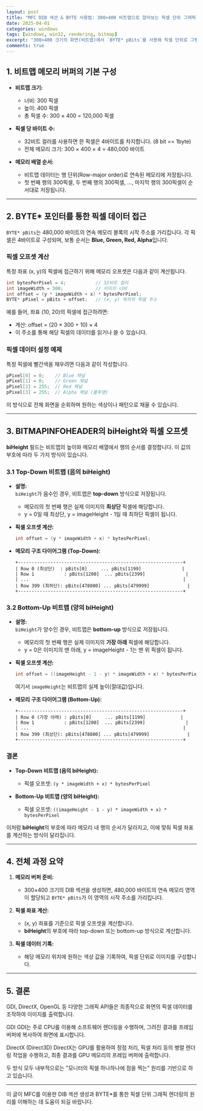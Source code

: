 ```yaml
---
layout: post
title: "MFC DIB 섹션 & BYTE 사용법: 300×400 비트맵으로 알아보는 픽셀 단위 그래픽 렌더링 및 화면 채우기 원리"
date: 2025-04-01
categories: windows
tags: [windows, win32, rendering, bitmap]
excerpt: "300×400 크기의 화면(비트맵)에서 `BYTE* pBits`를 사용해 픽셀 단위로 그림을 그리는 원리를 정리한 내용입니다. 특히, BITMAPINFOHEADER의 biHeight 필드가 픽셀 오프셋 계산에 어떤 영향을 주는지에 대해 알아봅니다."
comments: true
---
```



## 1. 비트맵 메모리 버퍼의 기본 구성

- **비트맵 크기:**  
  - 너비: 300 픽셀  
  - 높이: 400 픽셀  
  - 총 픽셀 수: 300 × 400 = 120,000 픽셀

- **픽셀 당 바이트 수:**  
  - 32비트 컬러를 사용하면 한 픽셀은 4바이트를 차지합니다. (8 bit == 1byte)
  - 전체 메모리 크기: 300 × 400 × 4 = 480,000 바이트

- **메모리 배열 순서:**  
  - 비트맵 데이터는 행 단위(Row-major order)로 연속된 메모리에 저장됩니다.  
  - 첫 번째 행의 300픽셀, 두 번째 행의 300픽셀, …, 마지막 행의 300픽셀이 순서대로 저장됩니다.

---

## 2. BYTE* 포인터를 통한 픽셀 데이터 접근

`BYTE* pBits`는 480,000 바이트의 연속 메모리 블록의 시작 주소를 가리킵니다. 각 픽셀은 4바이트로 구성되며, 보통 순서는 **Blue, Green, Red, Alpha**입니다.

### 픽셀 오프셋 계산

특정 좌표 (x, y)의 픽셀에 접근하기 위해 메모리 오프셋은 다음과 같이 계산됩니다.

```cpp
int bytesPerPixel = 4;           // 32비트 컬러
int imageWidth = 300;            // 이미지 너비
int offset = (y * imageWidth + x) * bytesPerPixel;
BYTE* pPixel = pBits + offset;   // (x, y) 위치의 픽셀 주소
```

예를 들어, 좌표 (10, 20)의 픽셀에 접근하려면:
- 계산: offset = (20 × 300 + 10) × 4  
- 이 주소를 통해 해당 픽셀의 데이터를 읽거나 쓸 수 있습니다.

### 픽셀 데이터 설정 예제

특정 픽셀에 빨간색을 채우려면 다음과 같이 작성합니다.

```cpp
pPixel[0] = 0;    // Blue 채널
pPixel[1] = 0;    // Green 채널
pPixel[2] = 255;  // Red 채널
pPixel[3] = 255;  // Alpha 채널 (불투명)
```

이 방식으로 전체 화면을 순회하며 원하는 색상이나 패턴으로 채울 수 있습니다.

---

## 3. BITMAPINFOHEADER의 biHeight와 픽셀 오프셋

**biHeight** 필드는 비트맵의 높이와 메모리 배열에서 행의 순서를 결정합니다. 이 값의 부호에 따라 두 가지 방식이 있습니다.

### 3.1 Top-Down 비트맵 (음의 biHeight)

- **설명:**  
  `biHeight`가 음수인 경우, 비트맵은 **top-down** 방식으로 저장됩니다.  
  - 메모리의 첫 번째 행은 실제 이미지의 **최상단** 픽셀에 해당합니다.
  - y = 0일 때 최상단, y = imageHeight - 1일 때 최하단 픽셀이 됩니다.

- **픽셀 오프셋 계산:**  
  ```cpp
  int offset = (y * imageWidth + x) * bytesPerPixel;
  ```

- **메모리 구조 다이어그램 (Top-Down):**

  ```
  +-------------------------------------------------------------+
  | Row 0 (최상단)  : pBits[0]     ... pBits[1199]               |
  | Row 1           : pBits[1200]  ... pBits[2399]               |
  | ...                                                         |
  | Row 399 (최하단): pBits[478800] ... pBits[479999]              |
  +-------------------------------------------------------------+
  ```

### 3.2 Bottom-Up 비트맵 (양의 biHeight)

- **설명:**  
  `biHeight`가 양수인 경우, 비트맵은 **bottom-up** 방식으로 저장됩니다.  
  - 메모리의 첫 번째 행은 실제 이미지의 **가장 아래** 픽셀에 해당합니다.
  - y = 0은 이미지의 맨 아래, y = imageHeight - 1는 맨 위 픽셀이 됩니다.

- **픽셀 오프셋 계산:**  
  ```cpp
  int offset = ((imageHeight - 1 - y) * imageWidth + x) * bytesPerPixel;
  ```
  여기서 `imageHeight`는 비트맵의 실제 높이(절대값)입니다.

- **메모리 구조 다이어그램 (Bottom-Up):**

  ```
  +-------------------------------------------------------------+
  | Row 0 (가장 아래) : pBits[0]     ... pBits[1199]             |
  | Row 1           : pBits[1200]  ... pBits[2399]               |
  | ...                                                         |
  | Row 399 (최상단): pBits[478800] ... pBits[479999]              |
  +-------------------------------------------------------------+
  ```

### 결론

- **Top-Down 비트맵 (음의 biHeight):**  
  - 픽셀 오프셋: `(y * imageWidth + x) * bytesPerPixel`

- **Bottom-Up 비트맵 (양의 biHeight):**  
  - 픽셀 오프셋: `((imageHeight - 1 - y) * imageWidth + x) * bytesPerPixel`

이처럼 **biHeight**의 부호에 따라 메모리 내 행의 순서가 달라지고, 이에 맞춰 픽셀 좌표를 계산하는 방식이 달라집니다.

---

## 4. 전체 과정 요약

1. **메모리 버퍼 준비:**  
   - 300×400 크기의 DIB 섹션을 생성하면, 480,000 바이트의 연속 메모리 영역이 할당되고 `BYTE* pBits`가 이 영역의 시작 주소를 가리킵니다.

2. **픽셀 좌표 계산:**  
   - (x, y) 좌표를 기준으로 픽셀 오프셋을 계산합니다.
   - **biHeight**의 부호에 따라 top-down 또는 bottom-up 방식으로 계산합니다.

3. **픽셀 데이터 기록:**  
   - 해당 메모리 위치에 원하는 색상 값을 기록하여, 픽셀 단위로 이미지를 구성합니다.

---

## 5. 결론

GDI, DirectX, OpenGL 등 다양한 그래픽 API들은 최종적으로 화면의 픽셀 데이터를 조작하여 이미지를 출력합니다.

GDI
GDI는 주로 CPU를 이용해 소프트웨어 렌더링을 수행하며, 그려진 결과를 프레임 버퍼에 복사하여 화면에 표시합니다.

DirectX (Direct3D)
DirectX는 GPU를 활용하여 정점 처리, 픽셀 처리 등의 병렬 렌더링 작업을 수행하고, 최종 결과를 GPU 메모리의 프레임 버퍼에 출력합니다.

두 방식 모두 내부적으로는 "모니터의 픽셀 하나하나에 점을 찍는" 원리를 기반으로 하고 있습니다.

---

이 글이 MFC를 이용한 DIB 섹션 생성과 BYTE*를 통한 픽셀 단위 그래픽 렌더링의 원리를 이해하는 데 도움이 되길 바랍니다.